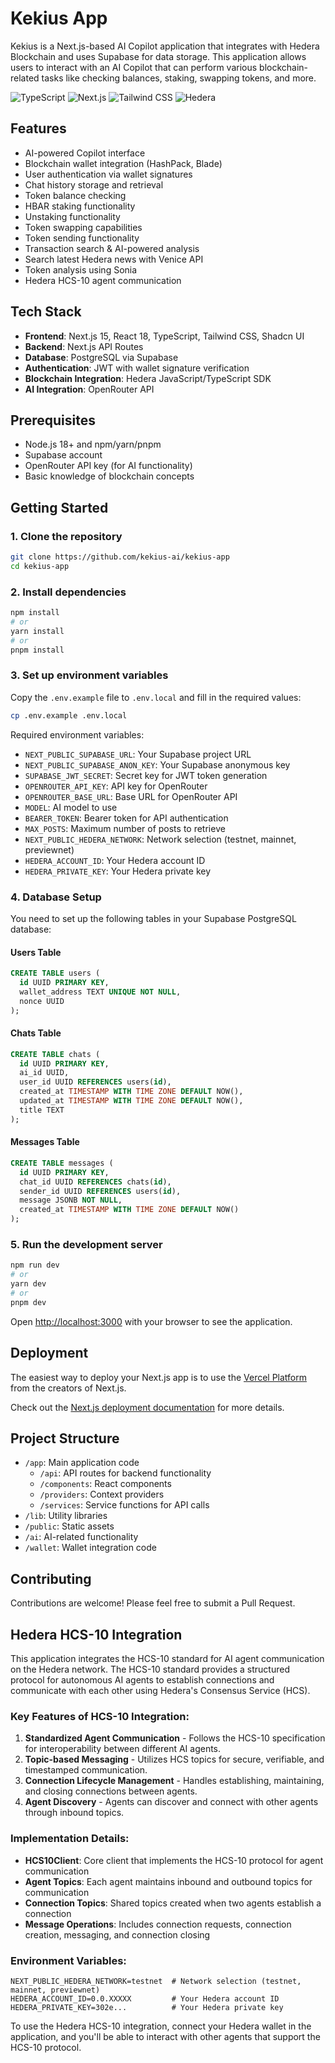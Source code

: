 # Kekius App

Kekius is a Next.js-based AI Copilot application that integrates with Hedera Blockchain and uses Supabase for data storage. This application allows users to interact with an AI Copilot that can perform various blockchain-related tasks like checking balances, staking, swapping tokens, and more.

![TypeScript](https://img.shields.io/badge/TypeScript-3178C6?style=for-the-badge&logo=typescript&logoColor=white)
![Next.js](https://img.shields.io/badge/Next.js-000000?style=for-the-badge&logo=nextdotjs&logoColor=white)
![Tailwind CSS](https://img.shields.io/badge/Tailwind_CSS-06B6D4?style=for-the-badge&logo=tailwindcss&logoColor=white)
![Hedera](https://img.shields.io/badge/Hedera-002FA7?style=for-the-badge&logo=hedera&logoColor=white)

## Features

- AI-powered Copilot interface
- Blockchain wallet integration (HashPack, Blade)
- User authentication via wallet signatures
- Chat history storage and retrieval
- Token balance checking
- HBAR staking functionality
- Unstaking functionality
- Token swapping capabilities
- Token sending functionality
- Transaction search & AI-powered analysis
- Search latest Hedera news with Venice API
- Token analysis using Sonia
- Hedera HCS-10 agent communication

## Tech Stack

- **Frontend**: Next.js 15, React 18, TypeScript, Tailwind CSS, Shadcn UI
- **Backend**: Next.js API Routes
- **Database**: PostgreSQL via Supabase
- **Authentication**: JWT with wallet signature verification
- **Blockchain Integration**: Hedera JavaScript/TypeScript SDK
- **AI Integration**: OpenRouter API

## Prerequisites

- Node.js 18+ and npm/yarn/pnpm
- Supabase account
- OpenRouter API key (for AI functionality)
- Basic knowledge of blockchain concepts

## Getting Started

### 1. Clone the repository

```bash
git clone https://github.com/kekius-ai/kekius-app
cd kekius-app
```

### 2. Install dependencies

```bash
npm install
# or
yarn install
# or
pnpm install
```

### 3. Set up environment variables

Copy the `.env.example` file to `.env.local` and fill in the required values:

```bash
cp .env.example .env.local
```

Required environment variables:

- `NEXT_PUBLIC_SUPABASE_URL`: Your Supabase project URL
- `NEXT_PUBLIC_SUPABASE_ANON_KEY`: Your Supabase anonymous key
- `SUPABASE_JWT_SECRET`: Secret key for JWT token generation
- `OPENROUTER_API_KEY`: API key for OpenRouter
- `OPENROUTER_BASE_URL`: Base URL for OpenRouter API
- `MODEL`: AI model to use
- `BEARER_TOKEN`: Bearer token for API authentication
- `MAX_POSTS`: Maximum number of posts to retrieve
- `NEXT_PUBLIC_HEDERA_NETWORK`: Network selection (testnet, mainnet, previewnet)
- `HEDERA_ACCOUNT_ID`: Your Hedera account ID
- `HEDERA_PRIVATE_KEY`: Your Hedera private key

### 4. Database Setup

You need to set up the following tables in your Supabase PostgreSQL database:

#### Users Table

```sql
CREATE TABLE users (
  id UUID PRIMARY KEY,
  wallet_address TEXT UNIQUE NOT NULL,
  nonce UUID
);
```

#### Chats Table

```sql
CREATE TABLE chats (
  id UUID PRIMARY KEY,
  ai_id UUID,
  user_id UUID REFERENCES users(id),
  created_at TIMESTAMP WITH TIME ZONE DEFAULT NOW(),
  updated_at TIMESTAMP WITH TIME ZONE DEFAULT NOW(),
  title TEXT
);
```

#### Messages Table

```sql
CREATE TABLE messages (
  id UUID PRIMARY KEY,
  chat_id UUID REFERENCES chats(id),
  sender_id UUID REFERENCES users(id),
  message JSONB NOT NULL,
  created_at TIMESTAMP WITH TIME ZONE DEFAULT NOW()
);
```

### 5. Run the development server

```bash
npm run dev
# or
yarn dev
# or
pnpm dev
```

Open [http://localhost:3000](http://localhost:3000) with your browser to see the application.

## Deployment

The easiest way to deploy your Next.js app is to use the [Vercel Platform](https://vercel.com/new?utm_medium=default-template&filter=next.js&utm_source=create-next-app&utm_campaign=create-next-app-readme) from the creators of Next.js.

Check out the [Next.js deployment documentation](https://nextjs.org/docs/app/building-your-application/deploying) for more details.

## Project Structure

- `/app`: Main application code
  - `/api`: API routes for backend functionality
  - `/components`: React components
  - `/providers`: Context providers
  - `/services`: Service functions for API calls
- `/lib`: Utility libraries
- `/public`: Static assets
- `/ai`: AI-related functionality
- `/wallet`: Wallet integration code

## Contributing

Contributions are welcome! Please feel free to submit a Pull Request.

## Hedera HCS-10 Integration

This application integrates the HCS-10 standard for AI agent communication on the Hedera network. The HCS-10 standard provides a structured protocol for autonomous AI agents to establish connections and communicate with each other using Hedera's Consensus Service (HCS).

### Key Features of HCS-10 Integration:

1. **Standardized Agent Communication** - Follows the HCS-10 specification for interoperability between different AI agents.
2. **Topic-based Messaging** - Utilizes HCS topics for secure, verifiable, and timestamped communication.
3. **Connection Lifecycle Management** - Handles establishing, maintaining, and closing connections between agents.
4. **Agent Discovery** - Agents can discover and connect with other agents through inbound topics.

### Implementation Details:

- **HCS10Client**: Core client that implements the HCS-10 protocol for agent communication
- **Agent Topics**: Each agent maintains inbound and outbound topics for communication
- **Connection Topics**: Shared topics created when two agents establish a connection
- **Message Operations**: Includes connection requests, connection creation, messaging, and connection closing

### Environment Variables:

```
NEXT_PUBLIC_HEDERA_NETWORK=testnet  # Network selection (testnet, mainnet, previewnet)
HEDERA_ACCOUNT_ID=0.0.XXXXX         # Your Hedera account ID
HEDERA_PRIVATE_KEY=302e...          # Your Hedera private key
```

To use the Hedera HCS-10 integration, connect your Hedera wallet in the application, and you'll be able to interact with other agents that support the HCS-10 protocol.
